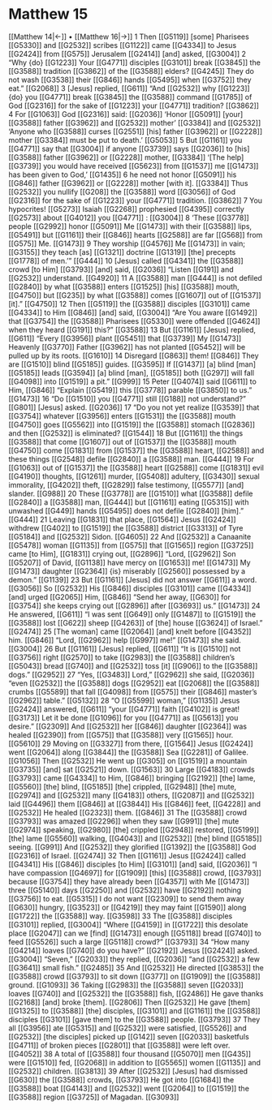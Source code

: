 # Matthew 15
[[Matthew 14|←]] • [[Matthew 16|→]]
1 Then [[G5119]] [some] Pharisees [[G5330]] and [[G2532]] scribes [[G1122]] came [[G4334]] to Jesus [[G2424]] from [[G575]] Jerusalem [[G2414]] [and] asked, [[G3004]] 
2 “Why {do} [[G1223]] Your [[G4771]] disciples [[G3101]] break [[G3845]] the [[G3588]] tradition [[G3862]] of the [[G3588]] elders? [[G4245]] They do not wash [[G3538]] their [[G846]] hands [[G5495]] when [[G3752]] they eat.” [[G2068]] 
3 [Jesus] replied, [[G611]] “And [[G2532]] why [[G1223]] {do} you [[G4771]] break [[G3845]] the [[G3588]] command [[G1785]] of God [[G2316]] for the sake of [[G1223]] your [[G4771]] tradition? [[G3862]] 
4 For [[G1063]] God [[G2316]] said: [[G2036]] ‘Honor [[G5091]] [your] [[G3588]] father [[G3962]] and [[G2532]] mother’ [[G3384]] and [[G2532]] ‘Anyone who [[G3588]] curses [[G2551]] [his] father [[G3962]] or [[G2228]] mother [[G3384]] must be put to death.’ [[G5053]] 
5 But [[G1161]] you [[G4771]] say that [[G3004]] if anyone [[G3739]] says [[G2036]] to [his] [[G3588]] father [[G3962]] or [[G2228]] mother, [[G3384]] ‘[The help] [[G3739]] you would have received [[G5623]] from [[G1537]] me [[G1473]] has been given to God,’ [[G1435]] 
6 he need not honor [[G5091]] his [[G846]] father [[G3962]] or [[G2228]] mother [with it]. [[G3384]] Thus [[G2532]] you nullify [[G208]] the [[G3588]] word [[G3056]] of God [[G2316]] for the sake of [[G1223]] your [[G4771]] tradition. [[G3862]] 
7 You hypocrites! [[G5273]] Isaiah [[G2268]] prophesied [[G4395]] correctly [[G2573]] about [[G4012]] you [[G4771]] : [[G3004]] 
8 ‘These [[G3778]] people [[G2992]] honor [[G5091]] Me [[G1473]] with their [[G3588]] lips, [[G5491]] but [[G1161]] their [[G846]] hearts [[G2588]] are far [[G568]] from [[G575]] Me. [[G1473]] 
9 They worship [[G4576]] Me [[G1473]] in vain; [[G3155]] they teach [as] [[G1321]] doctrine [[G1319]] [the] precepts [[G1778]] of men.’” [[G444]] 
10 [Jesus] called [[G4341]] the [[G3588]] crowd [to Him] [[G3793]] [and] said, [[G2036]] “Listen [[G191]] and [[G2532]] understand. [[G4920]] 
11 A [[G3588]] man [[G444]] is not defiled [[G2840]] by what [[G3588]] enters [[G1525]] [his] [[G3588]] mouth, [[G4750]] but [[G235]] by what [[G3588]] comes [[G1607]] out of [[G1537]] [it].” [[G4750]] 
12 Then [[G5119]] the [[G3588]] disciples [[G3101]] came [[G4334]] to Him [[G846]] [and] said, [[G3004]] “Are You aware [[G1492]] that [[G3754]] the [[G3588]] Pharisees [[G5330]] were offended [[G4624]] when they heard [[G191]] this?” [[G3588]] 
13 But [[G1161]] [Jesus] replied, [[G611]] “Every [[G3956]] plant [[G5451]] that [[G3739]] My [[G1473]] Heavenly [[G3770]] Father [[G3962]] has not planted [[G5452]] will be pulled up by its roots. [[G1610]] 
14 Disregard [[G863]] them! [[G846]] They are [[G1510]] blind [[G5185]] guides. [[G3595]] If [[G1437]] [a] blind [man] [[G5185]] leads [[G3594]] [a] blind [man], [[G5185]] both [[G297]] will fall [[G4098]] into [[G1519]] a pit.” [[G999]] 
15 Peter [[G4074]] said [[G611]] to Him, [[G846]] “Explain [[G5419]] this [[G3778]] parable [[G3850]] to us.” [[G1473]] 
16 “Do [[G1510]] you [[G4771]] still [[G188]] not understand?” [[G801]] [Jesus] asked. [[G2036]] 
17 “Do you not yet realize [[G3539]] that [[G3754]] whatever [[G3956]] enters [[G1531]] the [[G3588]] mouth [[G4750]] goes [[G5562]] into [[G1519]] the [[G3588]] stomach [[G2836]] and then [[G2532]] is eliminated? [[G1544]] 
18 But [[G1161]] the things [[G3588]] that come [[G1607]] out of [[G1537]] the [[G3588]] mouth [[G4750]] come [[G1831]] from [[G1537]] the [[G3588]] heart, [[G2588]] and these things [[G2548]] defile [[G2840]] a [[G3588]] man. [[G444]] 
19 For [[G1063]] out of [[G1537]] the [[G3588]] heart [[G2588]] come [[G1831]] evil [[G4190]] thoughts, [[G1261]] murder, [[G5408]] adultery, [[G3430]] sexual immorality, [[G4202]] theft, [[G2829]] false testimony, [[G5577]] [and] slander. [[G988]] 
20 These [[G3778]] are [[G1510]] what [[G3588]] defile [[G2840]] a [[G3588]] man, [[G444]] but [[G1161]] eating [[G5315]] with unwashed [[G449]] hands [[G5495]] does not defile [[G2840]] [him].” [[G444]] 
21 Leaving [[G1831]] that place, [[G1564]] Jesus [[G2424]] withdrew [[G402]] to [[G1519]] the [[G3588]] district [[G3313]] of Tyre [[G5184]] and [[G2532]] Sidon. [[G4605]] 
22 And [[G2532]] a Canaanite [[G5478]] woman [[G1135]] from [[G575]] that [[G1565]] region [[G3725]] came [to Him], [[G1831]] crying out, [[G2896]] “Lord, [[G2962]] Son [[G5207]] of David, [[G1138]] have mercy on [[G1653]] me! [[G1473]] My [[G1473]] daughter [[G2364]] {is} miserably [[G2560]] possessed by a demon.” [[G1139]] 
23 But [[G1161]] [Jesus] did not answer [[G611]] a word. [[G3056]] So [[G2532]] His [[G846]] disciples [[G3101]] came [[G4334]] [and] urged [[G2065]] Him, [[G846]] “Send her away, [[G630]] for [[G3754]] she keeps crying out [[G2896]] after [[G3693]] us.” [[G1473]] 
24 He answered, [[G611]] “I was sent [[G649]] only [[G1487]] to [[G1519]] the [[G3588]] lost [[G622]] sheep [[G4263]] of [the] house [[G3624]] of Israel.” [[G2474]] 
25 [The woman] came [[G2064]] [and] knelt before [[G4352]] him. [[G846]] “Lord, [[G2962]] help [[G997]] me!” [[G1473]] she said. [[G3004]] 
26 But [[G1161]] [Jesus] replied, [[G611]] “It is [[G1510]] not [[G3756]] right [[G2570]] to take [[G2983]] the [[G3588]] children’s [[G5043]] bread [[G740]] and [[G2532]] toss [it] [[G906]] to the [[G3588]] dogs.” [[G2952]] 
27 “Yes, [[G3483]] Lord,” [[G2962]] she said, [[G2036]] “even [[G2532]] the [[G3588]] dogs [[G2952]] eat [[G2068]] the [[G3588]] crumbs [[G5589]] that fall [[G4098]] from [[G575]] their [[G846]] master’s [[G2962]] table.” [[G5132]] 
28 “O [[G5599]] woman,” [[G1135]] Jesus [[G2424]] answered, [[G611]] “your [[G4771]] faith [[G4102]] is great! [[G3173]] Let it be done [[G1096]] for you [[G4771]] as [[G5613]] you desire.” [[G2309]] And [[G2532]] her [[G846]] daughter [[G2364]] was healed [[G2390]] from [[G575]] that [[G3588]] very [[G1565]] hour. [[G5610]] 
29 Moving on [[G3327]] from there, [[G1564]] Jesus [[G2424]] went [[G2064]] along [[G3844]] the [[G3588]] Sea [[G2281]] of Galilee. [[G1056]] Then [[G2532]] He went up [[G305]] on [[G1519]] a mountain [[G3735]] [and] sat [[G2521]] down. [[G1563]] 
30 Large [[G4183]] crowds [[G3793]] came [[G4334]] to Him, [[G846]] bringing [[G2192]] [the] lame, [[G5560]] [the] blind, [[G5185]] [the] crippled, [[G2948]] [the] mute, [[G2974]] and [[G2532]] many [[G4183]] others, [[G2087]] and [[G2532]] laid [[G4496]] them [[G846]] at [[G3844]] His [[G846]] feet, [[G4228]] and [[G2532]] He healed [[G2323]] them. [[G846]] 
31 The [[G3588]] crowd [[G3793]] was amazed [[G2296]] when they saw [[G991]] [the] mute [[G2974]] speaking, [[G2980]] [the] crippled [[G2948]] restored, [[G5199]] [the] lame [[G5560]] walking, [[G4043]] and [[G2532]] [the] blind [[G5185]] seeing. [[G991]] And [[G2532]] they glorified [[G1392]] the [[G3588]] God [[G2316]] of Israel. [[G2474]] 
32 Then [[G1161]] Jesus [[G2424]] called [[G4341]] His [[G846]] disciples [to Him] [[G3101]] [and] said, [[G2036]] “I have compassion [[G4697]] for [[G1909]] [this] [[G3588]] crowd, [[G3793]] because [[G3754]] they have already been [[G4357]] with Me [[G1473]] three [[G5140]] days [[G2250]] and [[G2532]] have [[G2192]] nothing [[G3756]] to eat. [[G5315]] I do not want [[G2309]] to send them away [[G630]] hungry, [[G3523]] or [[G4219]] they may faint [[G1590]] along [[G1722]] the [[G3588]] way. [[G3598]] 
33 The [[G3588]] disciples [[G3101]] replied, [[G3004]] “Where [[G4159]] in [[G1722]] this desolate place [[G2047]] can we [find] [[G1473]] enough [[G5118]] bread [[G740]] to feed [[G5526]] such a large [[G5118]] crowd?” [[G3793]] 
34 “How many [[G4214]] loaves [[G740]] do you have?” [[G2192]] Jesus [[G2424]] asked. [[G3004]] “Seven,” [[G2033]] they replied, [[G2036]] “and [[G2532]] a few [[G3641]] small fish.” [[G2485]] 
35 And [[G2532]] He directed [[G3853]] the [[G3588]] crowd [[G3793]] to sit down [[G377]] on [[G1909]] the [[G3588]] ground. [[G1093]] 
36 Taking [[G2983]] the [[G3588]] seven [[G2033]] loaves [[G740]] and [[G2532]] the [[G3588]] fish, [[G2486]] He gave thanks [[G2168]] [and] broke [them]. [[G2806]] Then [[G2532]] He gave [them] [[G1325]] to [[G3588]] [the] disciples, [[G3101]] and [[G1161]] the [[G3588]] disciples [[G3101]] [gave them] to the [[G3588]] people. [[G3793]] 
37 They all [[G3956]] ate [[G5315]] and [[G2532]] were satisfied, [[G5526]] and [[G2532]] [the disciples] picked up [[G142]] seven [[G2033]] basketfuls [[G4711]] of broken pieces [[G2801]] that [[G3588]] were left over. [[G4052]] 
38 A total of [[G3588]] four thousand [[G5070]] men [[G435]] were [[G1510]] fed, [[G2068]] in addition to [[G5565]] women [[G1135]] and [[G2532]] children. [[G3813]] 
39 After [[G2532]] [Jesus] had dismissed [[G630]] the [[G3588]] crowds, [[G3793]] He got into [[G1684]] the [[G3588]] boat [[G4143]] and [[G2532]] went [[G2064]] to [[G1519]] the [[G3588]] region [[G3725]] of Magadan. [[G3093]] 
